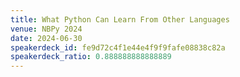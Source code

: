 ```yaml
---
title: What Python Can Learn From Other Languages
venue: NBPy 2024
date: 2024-06-30
speakerdeck_id: fe9d72c4f1e44e4f9f9fafe08838c82a
speakerdeck_ratio: 0.888888888888889
---
```

